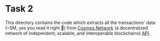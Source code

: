 # Task 2

This directory contains the code which extracts all the transactions' data (~5M, yes you read it right 🤯) from 
[Cosmos Network](https://cosmos.network) (a decentralized network of independent, scalable, and interoperable 
blockchains) [API](https://api.cosmos.network).
